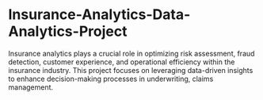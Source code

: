 # Insurance-Analytics-Data-Analytics-Project
Insurance analytics plays a crucial role in optimizing risk assessment, fraud detection, customer experience, and operational efficiency within the insurance industry. This project focuses on leveraging data-driven insights to enhance decision-making processes in underwriting, claims management.

